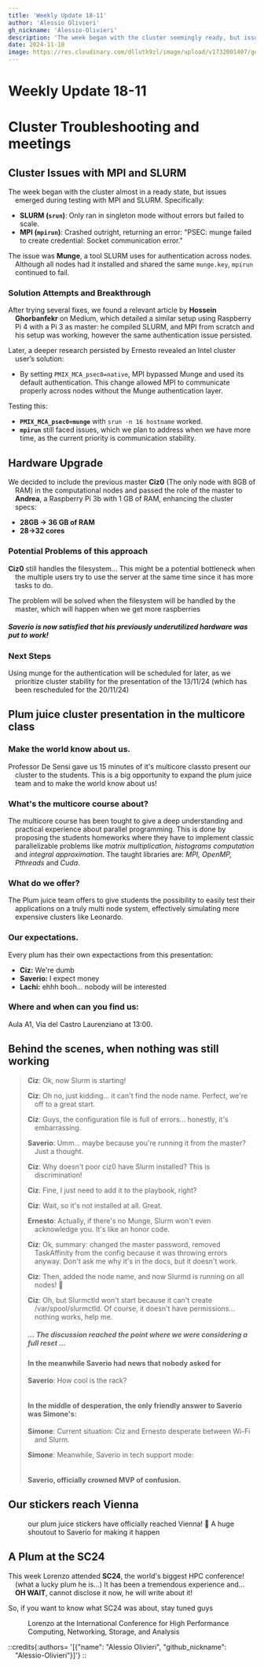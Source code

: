 ```yaml
---
title: 'Weekly Update 18-11'
author: 'Alessio Olivieri'
gh_nickname: 'Alessio-Olivieri'
description: 'The week began with the cluster seemingly ready, but issues emerged during testing with MPI and SLURM. Specifically'
date: 2024-11-18
image: https://res.cloudinary.com/dllutk9zl/image/upload/v1732001407/geppetto_muhtxu.jpg
---
```



# Weekly Update 18-11
# Cluster Troubleshooting and meetings

## Cluster Issues with MPI and SLURM

The week began with the cluster almost in a ready state, but issues emerged during testing with MPI and SLURM. Specifically:
- **SLURM (`srun`)**: Only ran in singleton mode without errors but failed to scale.
- **MPI (`mpirun`)**: Crashed outright, returning an error: "PSEC: munge failed to create credential: Socket communication error."

The issue was **Munge**, a tool SLURM uses for authentication across nodes. Although all nodes had it installed and shared the same `munge.key`, `mpirun` continued to fail.

### Solution Attempts and Breakthrough

After trying several fixes, we found a relevant article by **Hossein Ghorbanfekr** on Medium, which detailed a similar setup using Raspberry Pi 4 with a Pi 3 as master: he compiled SLURM, and MPI from scratch and his setup was working, however the same authentication issue persisted.

Later, a deeper research persisted by Ernesto revealed an Intel cluster user’s solution:
- By setting `PMIX_MCA_psec0=native`, MPI bypassed Munge and used its default authentication. This change allowed MPI to communicate properly across nodes without the Munge authentication layer.

Testing this:
- **`PMIX_MCA_psec0=munge`** with `srun -n 16 hostname` worked.
- **`mpirun`** still faced issues, which we plan to address when we have more time, as the current priority is communication stability.

## Hardware Upgrade

We decided to include the previous master **Ciz0** (The only node with 8GB of RAM) in the computational nodes and passed the role of the master to **Andrea**, a Raspberry Pi 3b with 1 GB of RAM, enhancing the cluster specs:
- **28GB -> 36 GB of RAM**
- **28->32 cores**

### Potential Problems of this approach
**Ciz0** still handles the filesystem... This might be a potential bottleneck when the multiple users try to use the server at the same time since it has more tasks to do.

The problem will be solved when the filesystem will be handled by the master, which will happen when we get more raspberries

##### Saverio is now satisfied that his previously underutilized hardware was put to work! 

### Next Steps

Using munge for the authentication will be scheduled for later, as we prioritize cluster stability for the presentation of the 13/11/24 (which has been rescheduled for the 20/11/24)

## Plum juice cluster presentation in the multicore class
### Make the world know about us.
Professor De Sensi gave us 15 minutes of it's multicore classto present our cluster to the students. This is a big opportunity to expand the plum juice team and to make the world know about us!
### What's the multicore course about?
The multicore course has been tought to give a deep understanding and practical experience about parallel programming. This is done by proposing the students homeworks where they have to implement classic parallelizable problems like *matrix multiplication*, *histograms computation* and *integral approximation*. The taught libraries are: *MPI, OpenMP, Pthreads* and *Cuda*. 
### What do we offer?
The Plum juice team offers to give students the possibility to easily test their applications on a truly multi node system, effectively simulating more expensive clusters like Leonardo.  
### Our expectations.
Every plum has their own expectactions from this presentation:
- **Ciz:** We're dumb
- **Saverio:** I expect money
- **Lachi:** ehhh booh... nobody will be interested
### Where and when can you find us:
Aula A1, Via del Castro Laurenziano at 13:00.

## Behind the scenes, when nothing was still working
> **Ciz**: Ok, now Slurm is starting!  
> 
> **Ciz**: Oh no, just kidding... it can't find the node name. Perfect, we're off to a great start.  
> 
> **Ciz**: Guys, the configuration file is full of errors... honestly, it's embarrassing.
> 
> **Saverio**: Umm... maybe because you're running it from the master? Just a thought.  
> 
> **Ciz**: Why doesn't poor ciz0 have Slurm installed? This is discrimination!  
> 
> **Ciz**: Fine, I just need to add it to the playbook, right?  
> 
> **Ciz**: Wait, so it's not installed at all. Great. 
>
> **Ernesto**: Actually, if there's no Munge, Slurm won't even acknowledge you. It's like an honor code.  
>
> **Ciz**: Ok, summary: changed the master password, removed TaskAffinity from the config because it was throwing errors anyway. Don't ask me why it's in the docs, but it doesn't work.  
> 
> **Ciz**: Then, added the node name, and now Slurmd is running on all nodes! 🎉  
> 
> **Ciz**: Oh, but Slurmctld won't start because it can't create /var/spool/slurmctld. Of course, it doesn't have permissions... nothing works, help me.  
> ##### ... The discussion reached the point where we were considering a full reset ...
> #### In the meanwhile Saverio had news that nobody asked for
> **Saverio**: How cool is the rack?
> 
> <figure class="not-centerd">
>   <img src="https://res.cloudinary.com/dllutk9zl/image/upload/v1732001405/whatsapp1_sqoiwe.jpg" alt="">
></figure>   
>
>  #### In the middle of desperation, the only friendly answer to Saverio was Simone's:
> **Simone**: Current situation: Ciz and Ernesto desperate between Wi-Fi and Slurm.
> 
> **Simone**: Meanwhile, Saverio in tech support mode:  
> 
> <figure class="not-centerd">
>    <img src="https://res.cloudinary.com/dllutk9zl/image/upload/v1732001407/geppetto_muhtxu.jpg" alt="">
></figure>  
>
> <text class="centered">
> 
>#### Saverio, officially crowned MVP of confusion.  
></text>

## Our stickers reach Vienna
<figure>
    <img src="https://res.cloudinary.com/dllutk9zl/image/upload/v1731934454/Vienna_bq6vtc.jpg" alt="">
    <figcaption>our plum juice stickers have officially reached Vienna! 🎉 A huge shoutout to Saverio for making it happen</figcaption>
</figure>

## A Plum at the SC24
This week Lorenzo attended **SC24**, the world's biggest HPC conference! (what a lucky plum he is...)
It has been a tremendous experience and... **OH WAIT**, cannot disclose it now, he will write about it!

So, if you want to know what SC24 was about, stay tuned guys
<figure>
    <img src="https://res.cloudinary.com/dllutk9zl/image/upload/v1732270953/Plum_at_SC24_eozc8d.jpg" alt="">
    <figcaption>Lorenzo at the International Conference for High Performance Computing, Networking, Storage, and Analysis</figcaption>
</figure>



::credits{:authors= '[{"name": "Alessio Olivieri", "github_nickname": "Alessio-Olivieri"}]'}
::

<style>
p {
  text-indent: -1em;
  padding-left: 1em;
}
<\style>
